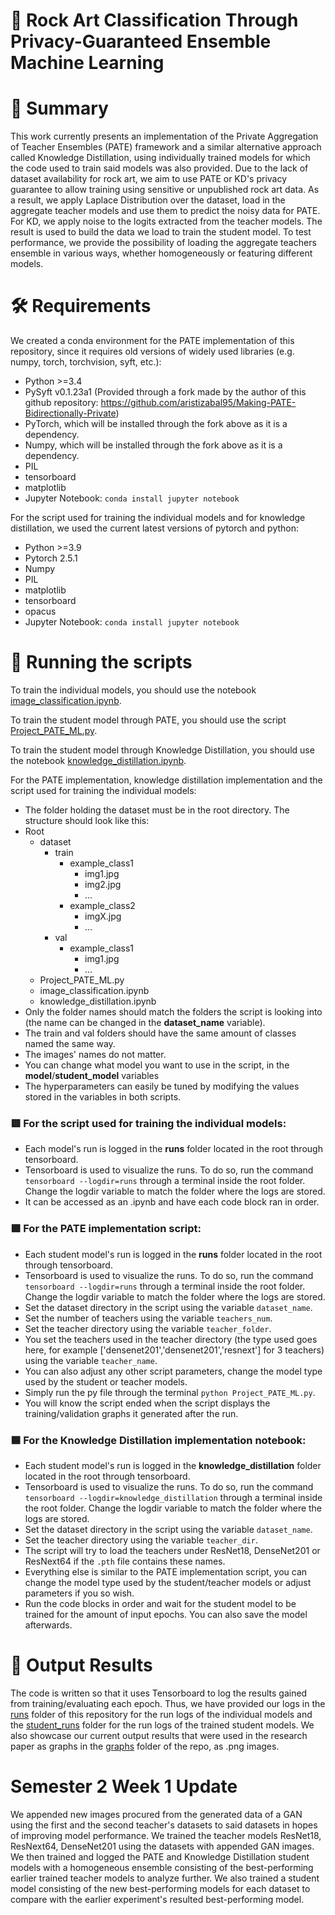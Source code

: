 # 🎨 Rock Art Classification Through Privacy-Guaranteed Ensemble Machine Learning

# 📁 Summary
This work currently presents an implementation of the Private Aggregation of Teacher Ensembles (PATE) framework and a similar alternative approach called Knowledge Distillation, using individually trained models for which the code used to train said models was also provided. Due to the lack of dataset availability for rock art, we aim to use PATE or KD's privacy guarantee to allow training using sensitive or unpublished rock art data. As a result, we apply Laplace Distribution over the dataset, load in the aggregate teacher models and use them to predict the noisy data for PATE. For KD, we apply noise to the logits extracted from the teacher models. The result is used to build the data we load to train the student model. 
To test performance, we provide the possibility of loading the aggregate teachers ensemble in various ways, whether homogeneously or featuring different models.
# 🛠️ Requirements
We created a conda environment for the PATE implementation of this repository, since it requires old versions of widely used libraries (e.g. numpy, torch, torchvision, syft, etc.):

* Python >=3.4
* PySyft v0.1.23a1 (Provided through a fork made by the author of this github repository: https://github.com/aristizabal95/Making-PATE-Bidirectionally-Private)
* PyTorch, which will be installed through the fork above as it is a dependency.
* Numpy, which will be installed through the fork above as it is a dependency.
* PIL
* tensorboard
* matplotlib
* Jupyter Notebook: 
```conda install jupyter notebook```


For the script used for training the individual models and for knowledge distillation, we used the current latest versions of pytorch and python:
* Python >=3.9
* Pytorch 2.5.1
* Numpy
* PIL
* matplotlib
* tensorboard
* opacus
* Jupyter Notebook: 
```conda install jupyter notebook```
# 📖 Running the scripts
To train the individual models, you should use the notebook [image_classification.ipynb](./implementations/image_classification.ipynb).

To train the student model through PATE, you should use the script [Project_PATE_ML.py](./implementations/Project_PATE_ML.py).

To train the student model through Knowledge Distillation, you should use the notebook [knowledge_distillation.ipynb](./implementations/knowledge_distillation.ipynb).

For the PATE implementation, knowledge distillation implementation and the script used for training the individual models:
- The folder holding the dataset must be in the root directory. The structure should look like this:
 - Root
   - dataset
     - train
       - example_class1
         - img1.jpg
         - img2.jpg
         - ...
       - example_class2
         - imgX.jpg
         - ... 
     -  val
        - example_class1
           - img1.jpg
           - ...
   - Project_PATE_ML.py
   - image_classification.ipynb
   - knowledge_distillation.ipynb
- Only the folder names should match the folders the script is looking into (the name can be changed in the **dataset_name** variable).
- The train and val folders should have the same amount of classes named the same way.
- The images' names do not matter.
- You can change what model you want to use in the script, in the **model**/**student_model** variables
- The hyperparameters can easily be tuned by modifying the values stored in the variables in both scripts.

### 🟥 For the script used for training the individual models:
- Each model's run is logged in the **runs** folder located in the root through tensorboard.
- Tensorboard is used to visualize the runs. To do so, run the command ```tensorboard --logdir=runs``` through a terminal inside the root folder. Change the logdir variable to match the folder where the logs are stored.
- It can be accessed as an .ipynb and have each code block ran in order.

### 🟩 For the PATE implementation script:
- Each student model's run is logged in the **runs** folder located in the root through tensorboard.
- Tensorboard is used to visualize the runs. To do so, run the command ```tensorboard --logdir=runs``` through a terminal inside the root folder. Change the logdir variable to match the folder where the logs are stored.
- Set the dataset directory in the script using the variable `dataset_name`.
- Set the number of teachers using the variable `teachers_num`.
- Set the teacher directory using the variable `teacher_folder`.
- You set the teachers used in the teacher directory (the type used goes here, for example ['densenet201','densenet201','resnext'] for 3 teachers) using the variable `teacher_name`.
- You can also adjust any other script parameters, change the model type used by the student or teacher models.
- Simply run the py file through the terminal ```python Project_PATE_ML.py```.
- You will know the script ended when the script displays the training/validation graphs it generated after the run.

### 🟦 For the Knowledge Distillation implementation notebook:
- Each student model's run is logged in the **knowledge_distillation** folder located in the root through tensorboard.
- Tensorboard is used to visualize the runs. To do so, run the command ```tensorboard --logdir=knowledge_distillation``` through a terminal inside the root folder. Change the logdir variable to match the folder where the logs are stored.
- Set the dataset directory in the script using the variable `dataset_name`.
- Set the teacher directory using the variable `teacher_dir`.
- The script will try to load the teachers under ResNet18, DenseNet201 or ResNext64 if the `.pth` file contains these names.
- Everything else is similar to the PATE implementation script, you can change the model type used by the student/teacher models or adjust parameters if you so wish.
- Run the code blocks in order and wait for the student model to be trained for the amount of input epochs. You can also save the model afterwards.

# 📑 Output Results
The code is written so that it uses Tensorboard to log the results gained from training/evaluating each epoch. 
Thus, we have provided our logs in the [runs](./runs/) folder of this repository for the run logs of the individual models and the [student_runs](./student_runs/) folder for the run logs of the trained student models.
We also showcase our current output results that were used in the research paper as graphs in the [graphs](./graphs/) folder of the repo, as .png images.

# Semester 2 Week 1 Update
We appended new images procured from the generated data of a GAN using the first and the second teacher's datasets to said datasets in hopes of improving model performance. We trained the teacher models ResNet18, ResNext64, DenseNet201 using the datasets with appended GAN images. We then trained and logged the PATE and Knowledge Distillation student models with a homogeneous ensemble consisting of the best-performing earlier trained teacher models to analyze further. We also trained a student model consisting of the new best-performing models for each dataset to compare with the earlier experiment's resulted best-performing model.
